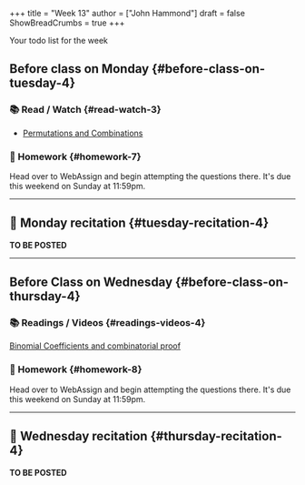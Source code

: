 +++
title = "Week 13"
author = ["John Hammond"]
draft = false
ShowBreadCrumbs = true
+++

Your todo list for the week
<!--more-->


## Before class on Monday {#before-class-on-tuesday-4}


### 📚 Read / Watch {#read-watch-3}

-   [Permutations
    and Combinations](https://www.math.wichita.edu/discrete-book/section-counting-combperm.html)


### 📝 Homework {#homework-7}

Head over to WebAssign and begin attempting the questions there. It's due this weekend on Sunday at 11:59pm.

---


## 🎥 Monday recitation {#tuesday-recitation-4}

**TO BE POSTED**

---


## Before Class on Wednesday {#before-class-on-thursday-4}


### 📚 Readings / Videos {#readings-videos-4}

[Binomial Coefficients and combinatorial proof](https://www.math.wichita.edu/discrete-book/section-counting-binomial.html)


### 📝 Homework {#homework-8}

Head over to WebAssign and begin attempting the questions there. It's due this weekend on Sunday at 11:59pm.

---


## 🎥 Wednesday recitation {#thursday-recitation-4}

**TO BE POSTED**

